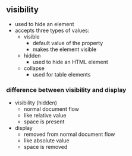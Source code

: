 ## visibility
* used to hide an element
* accepts three types of values:
	* visible
		* default value of the property
		* makes the element visible
	* hidden
		* used to hide an HTML element
	* collapse
		* used for table elements

### difference between visibility and display
* visibility (hidden)
	* normal document flow
	* like relative value
	* space is present
* display
	* removed from normal document flow
	* like absolute value
	* space is removed